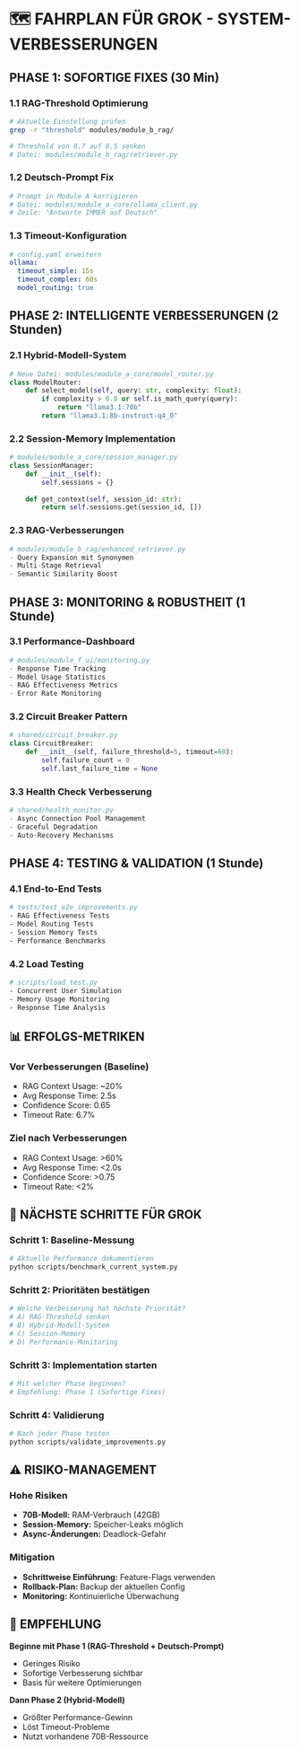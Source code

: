 # 🗺️ FAHRPLAN FÜR GROK - SYSTEM-VERBESSERUNGEN

## PHASE 1: SOFORTIGE FIXES (30 Min)

### 1.1 RAG-Threshold Optimierung
```bash
# Aktuelle Einstellung prüfen
grep -r "threshold" modules/module_b_rag/

# Threshold von 0.7 auf 0.5 senken
# Datei: modules/module_b_rag/retriever.py
```

### 1.2 Deutsch-Prompt Fix
```bash
# Prompt in Module A korrigieren
# Datei: modules/module_a_core/ollama_client.py
# Zeile: "Antworte IMMER auf Deutsch"
```

### 1.3 Timeout-Konfiguration
```yaml
# config.yaml erweitern
ollama:
  timeout_simple: 15s
  timeout_complex: 60s
  model_routing: true
```

## PHASE 2: INTELLIGENTE VERBESSERUNGEN (2 Stunden)

### 2.1 Hybrid-Modell-System
```python
# Neue Datei: modules/module_a_core/model_router.py
class ModelRouter:
    def select_model(self, query: str, complexity: float):
        if complexity > 0.8 or self.is_math_query(query):
            return "llama3.1:70b"
        return "llama3.1:8b-instruct-q4_0"
```

### 2.2 Session-Memory Implementation
```python
# modules/module_a_core/session_manager.py
class SessionManager:
    def __init__(self):
        self.sessions = {}
    
    def get_context(self, session_id: str):
        return self.sessions.get(session_id, [])
```

### 2.3 RAG-Verbesserungen
```python
# modules/module_b_rag/enhanced_retriever.py
- Query Expansion mit Synonymen
- Multi-Stage Retrieval
- Semantic Similarity Boost
```

## PHASE 3: MONITORING & ROBUSTHEIT (1 Stunde)

### 3.1 Performance-Dashboard
```python
# modules/module_f_ui/monitoring.py
- Response Time Tracking
- Model Usage Statistics
- RAG Effectiveness Metrics
- Error Rate Monitoring
```

### 3.2 Circuit Breaker Pattern
```python
# shared/circuit_breaker.py
class CircuitBreaker:
    def __init__(self, failure_threshold=5, timeout=60):
        self.failure_count = 0
        self.last_failure_time = None
```

### 3.3 Health Check Verbesserung
```python
# shared/health_monitor.py
- Async Connection Pool Management
- Graceful Degradation
- Auto-Recovery Mechanisms
```

## PHASE 4: TESTING & VALIDATION (1 Stunde)

### 4.1 End-to-End Tests
```bash
# tests/test_e2e_improvements.py
- RAG Effectiveness Tests
- Model Routing Tests
- Session Memory Tests
- Performance Benchmarks
```

### 4.2 Load Testing
```bash
# scripts/load_test.py
- Concurrent User Simulation
- Memory Usage Monitoring
- Response Time Analysis
```

## 📊 ERFOLGS-METRIKEN

### Vor Verbesserungen (Baseline)
- RAG Context Usage: ~20%
- Avg Response Time: 2.5s
- Confidence Score: 0.65
- Timeout Rate: 6.7%

### Ziel nach Verbesserungen
- RAG Context Usage: >60%
- Avg Response Time: <2.0s
- Confidence Score: >0.75
- Timeout Rate: <2%

## 🚀 NÄCHSTE SCHRITTE FÜR GROK

### Schritt 1: Baseline-Messung
```bash
# Aktuelle Performance dokumentieren
python scripts/benchmark_current_system.py
```

### Schritt 2: Prioritäten bestätigen
```bash
# Welche Verbesserung hat höchste Priorität?
# A) RAG-Threshold senken
# B) Hybrid-Modell-System
# C) Session-Memory
# D) Performance-Monitoring
```

### Schritt 3: Implementation starten
```bash
# Mit welcher Phase beginnen?
# Empfehlung: Phase 1 (Sofortige Fixes)
```

### Schritt 4: Validierung
```bash
# Nach jeder Phase testen
python scripts/validate_improvements.py
```

## ⚠️ RISIKO-MANAGEMENT

### Hohe Risiken
- **70B-Modell:** RAM-Verbrauch (42GB)
- **Session-Memory:** Speicher-Leaks möglich
- **Async-Änderungen:** Deadlock-Gefahr

### Mitigation
- **Schrittweise Einführung:** Feature-Flags verwenden
- **Rollback-Plan:** Backup der aktuellen Config
- **Monitoring:** Kontinuierliche Überwachung

## 🎯 EMPFEHLUNG

**Beginne mit Phase 1 (RAG-Threshold + Deutsch-Prompt)**
- Geringes Risiko
- Sofortige Verbesserung sichtbar
- Basis für weitere Optimierungen

**Dann Phase 2 (Hybrid-Modell)**
- Größter Performance-Gewinn
- Löst Timeout-Probleme
- Nutzt vorhandene 70B-Ressource